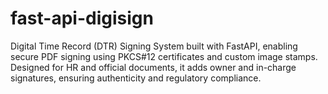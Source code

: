 # fast-api-digisign
Digital Time Record (DTR) Signing System built with FastAPI, enabling secure PDF signing using PKCS#12 certificates and custom image stamps. Designed for HR and official documents, it adds owner and in-charge signatures, ensuring authenticity and regulatory compliance.
